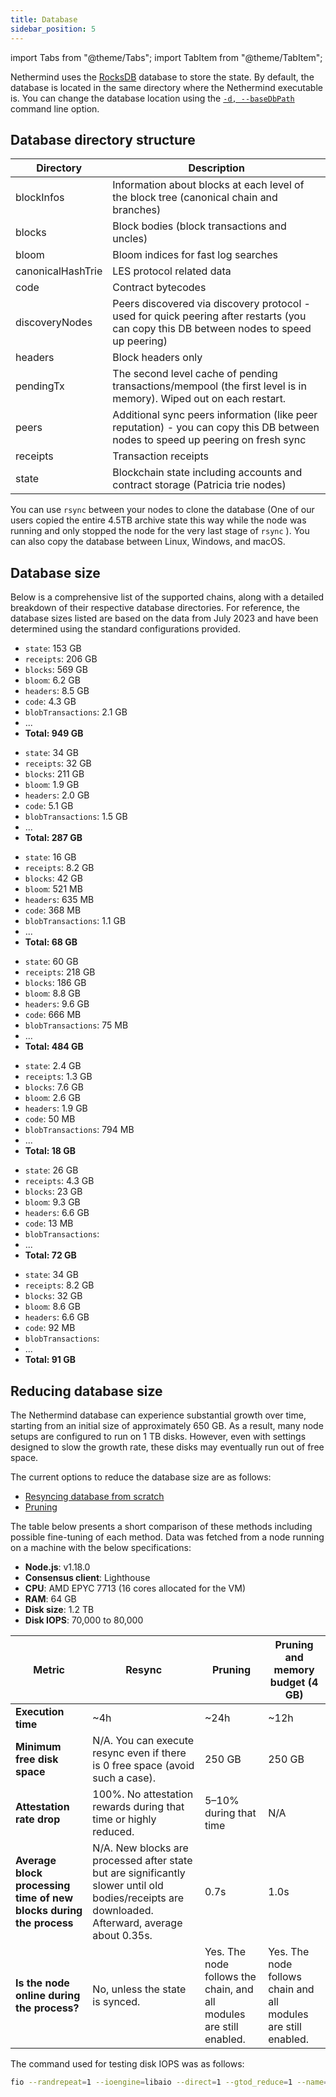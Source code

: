 ```yaml
---
title: Database
sidebar_position: 5
---
```


import Tabs from "@theme/Tabs";
import TabItem from "@theme/TabItem";

Nethermind uses the [RocksDB](https://rocksdb.org) database to store the state. By default, the database is located in the
same directory where the Nethermind executable is. You can change the database location using the [`-d, --baseDbPath`](configuration.md#basic-options) command line option.

## Database directory structure

| Directory         | Description |
| -                 | - |
| blockInfos        | Information about blocks at each level of the block tree (canonical chain and branches) |
| blocks            | Block bodies (block transactions and uncles) |
| bloom             | Bloom indices for fast log searches |
| canonicalHashTrie | LES protocol related data |
| code              | Contract bytecodes |
| discoveryNodes    | Peers discovered via discovery protocol - used for quick peering after restarts (you can copy this DB between nodes to speed up peering) |
| headers           | Block headers only |
| pendingTx         | The second level cache of pending transactions/mempool (the first level is in memory). Wiped out on each restart. |
| peers             | Additional sync peers information (like peer reputation) - you can copy this DB between nodes to speed up peering on fresh sync |
| receipts          | Transaction receipts |
| state             | Blockchain state including accounts and contract storage (Patricia trie nodes) |

You can use `rsync` between your nodes to clone the database (One of our users copied the entire 4.5TB archive state this
way while the node was running and only stopped the node for the very last stage of `rsync` ). You can also copy
the database between Linux, Windows, and macOS.

## Database size

Below is a comprehensive list of the supported chains, along with a detailed breakdown of their respective database directories. For reference, the database sizes listed are based on the data from July 2023 and have been determined using the standard configurations provided.

<!--[start autogen]-->

<Tabs>
<TabItem value="mainnet" label="Mainnet">

- `state`: 153 GB
- `receipts`: 206 GB
- `blocks`: 569 GB
- `bloom`: 6.2 GB
- `headers`: 8.5 GB
- `code`: 4.3 GB
- `blobTransactions`: 2.1 GB
- ...
- **Total: 949 GB**

</TabItem>
<TabItem value="sepolia" label="Sepolia">

- `state`: 34 GB
- `receipts`: 32 GB
- `blocks`: 211 GB
- `bloom`: 1.9 GB
- `headers`: 2.0 GB
- `code`: 5.1 GB
- `blobTransactions`: 1.5 GB
- ...
- **Total: 287 GB**

</TabItem>
<TabItem value="holesky" label="Holesky">

- `state`: 16 GB
- `receipts`: 8.2 GB
- `blocks`: 42 GB
- `bloom`: 521 MB
- `headers`: 635 MB
- `code`: 368 MB
- `blobTransactions`: 1.1 GB
- ...
- **Total: 68 GB**

</TabItem>
<TabItem value="gnosis" label="Gnosis">

- `state`: 60 GB
- `receipts`: 218 GB
- `blocks`: 186 GB
- `bloom`: 8.8 GB
- `headers`: 9.6 GB
- `code`: 666 MB
- `blobTransactions`: 75 MB
- ...
- **Total: 484 GB**

</TabItem>
<TabItem value="chiado" label="Chiado">

- `state`: 2.4 GB
- `receipts`: 1.3 GB
- `blocks`: 7.6 GB
- `bloom`: 2.6 GB
- `headers`: 1.9 GB
- `code`: 50 MB
- `blobTransactions`: 794 MB
- ...
- **Total: 18 GB**

</TabItem>
<TabItem value="energyweb" label="Energyweb">

- `state`: 26 GB
- `receipts`: 4.3 GB
- `blocks`: 23 GB
- `bloom`: 9.3 GB
- `headers`: 6.6 GB
- `code`: 13 MB
- `blobTransactions`: 
- ...
- **Total: 72 GB**

</TabItem>
<TabItem value="volta" label="Volta">

- `state`: 34 GB
- `receipts`: 8.2 GB
- `blocks`: 32 GB
- `bloom`: 8.6 GB
- `headers`: 6.6 GB
- `code`: 92 MB
- `blobTransactions`: 
- ...
- **Total: 91 GB**

</TabItem>
</Tabs>

<!--[end autogen]-->

## Reducing database size

The Nethermind database can experience substantial growth over time, starting from an initial size of approximately 650
GB. As a result, many node setups are configured to run on 1 TB disks. However, even with settings
designed to slow the growth rate, these disks may eventually run out of free space.

The current options to reduce the database size are as follows:

- [Resyncing database from scratch](sync.md#resync-a-node-from-scratch)
- [Pruning](pruning.md)

The table below presents a short comparison of these methods including possible fine-tuning of each method. Data was
fetched from a node running on a machine with the below specifications:

- **Node.js**: v1.18.0
- **Consensus client**: Lighthouse
- **CPU**: AMD EPYC 7713 (16 cores allocated for the VM)
- **RAM**: 64 GB
- **Disk size**: 1.2 TB
- **Disk IOPS**: 70,000 to 80,000

| Metric | Resync | Pruning | Pruning and memory budget (4 GB) |
| - | - | - | - |
| **Execution time** | ~4h | ~24h | ~12h |
| **Minimum free disk space** | N/A. You can execute resync even if there is 0 free space (avoid such a case). | 250 GB | 250 GB |
| **Attestation rate drop** | 100%. No attestation rewards during that time or highly reduced. | 5–10% during that time | N/A |
| **Average block processing time of new blocks during the process** | N/A. New blocks are processed after state but are significantly slower until old bodies/receipts are downloaded. Afterward, average about 0.35s. | 0.7s | 1.0s |
| **Is the node online during the process?** | No, unless the state is synced. | Yes. The node follows the chain, and all modules are still enabled. | Yes. The node follows chain and all modules are still enabled. |

The command used for testing disk IOPS was as follows:

```bash
fio --randrepeat=1 --ioengine=libaio --direct=1 --gtod_reduce=1 --name=test --filename=test --bs=4k --iodepth=64 --size=4G --readwrite=randrw
```
